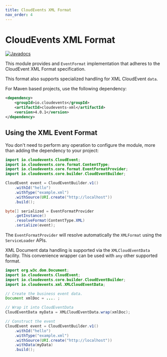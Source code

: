 ```yaml
---
title: CloudEvents XML Format
nav_order: 4
---
```


# CloudEvents XML Format

[![Javadocs](http://www.javadoc.io/badge/io.cloudevents/cloudevents-xml.svg?color=green)](http://www.javadoc.io/doc/io.cloudevents/cloudevents-xml)

This module provides and `EventFormat` implementation that adheres
to the CloudEvent XML Format specification.

This format also supports specialized handling for XML CloudEvent `data`.

For Maven based projects, use the following dependency:

```xml
<dependency>
    <groupId>io.cloudevents</groupId>
    <artifactId>cloudevents-xml</artifactId>
    <version>4.0.1</version>
</dependency>
```

## Using the XML Event Format

You don't need to perform any operation to configure the module, more than
adding the dependency to your project:

```java
import io.cloudevents.CloudEvent;
import io.cloudevents.core.format.ContentType;
import io.cloudevents.core.format.EventFormatProvider;
import io.cloudevents.core.builder.CloudEventBuilder;

CloudEvent event = CloudEventBuilder.v1()
    .withId("hello")
    .withType("example.xml")
    .withSource(URI.create("http://localhost"))
    .build();

byte[] serialized = EventFormatProvider
    .getInstance()
    .resolveFormat(ContentType.XML)
    .serialize(event);
```

The `EventFormatProvider` will resolve automatically the `XMLFormat` using the
`ServiceLoader` APIs.

XML Document data handling is supported via the `XMLCloudEventData`
facility. This convenience wrapper can be used with `any` other supported
format.

```java
import org.w3c.dom.Document;
import io.cloudevents.CloudEvent;
import io.cloudevents.core.builder.CloudEventBuilder;
import io.cloudevents.xml.XMLCloudEventData;

// Create the business event data.
Document xmlDoc = .... ;

// Wrap it into CloudEventData
CloudEventData myData = XMLCloudEventData.wrap(xmlDoc);

// Construct the event
CloudEvent event = CloudEventBuilder.v1()
    .withId("hello")
    .withType("example.xml")
    .withSource(URI.create("http://localhost"))
    .withData(myData)
    .build();
```



